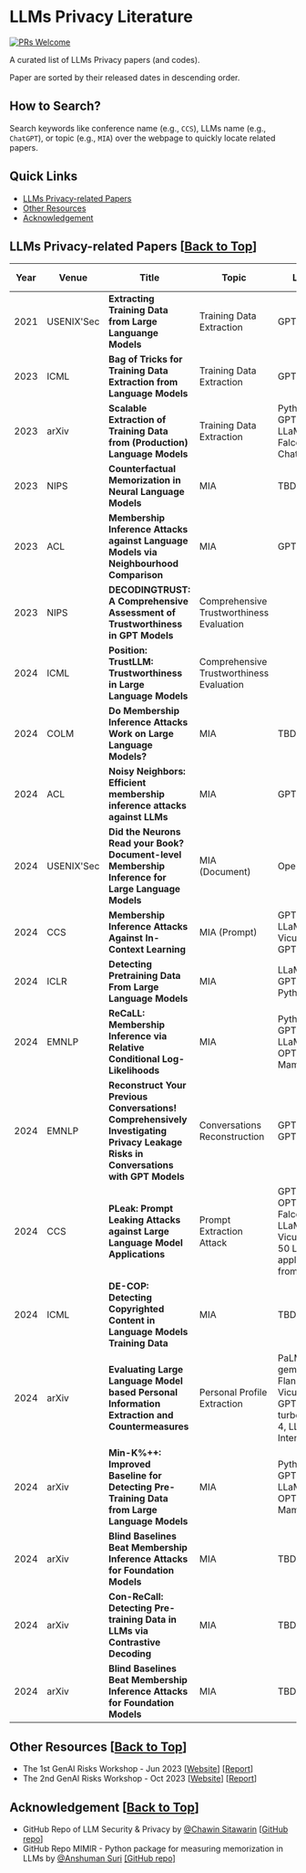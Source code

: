 # LLMs Privacy Literature
[![PRs Welcome](https://img.shields.io/badge/PRs-welcome-brightgreen.svg?style=flat-square)](http://makeapullrequest.com)

A curated list of LLMs Privacy papers (and codes).

Paper are sorted by their released dates in descending order.

## How to Search?
Search keywords like conference name (e.g., ```CCS```), LLMs name (e.g., ```ChatGPT```), or topic (e.g., ```MIA```) over the webpage to quickly locate related papers.

## Quick Links
- [LLMs Privacy-related Papers](#llms-privacy-related-papers-back-to-top)
- [Other Resources](#other-resources-back-to-top)
- [Acknowledgement](#acknowledgement-back-to-top)

## LLMs Privacy-related Papers [[Back to Top](#llms-privacy-literature)]
| Year   | Venue | Title | Topic | LLMs  | Paper Link  | Code Link |
|-------|--------|--------|--------|-----------|------------|------------|
| 2021 | USENIX'Sec |**Extracting Training Data from Large Languange Models** | Training Data Extraction | GPT-2 | [Link](https://arxiv.org/abs/2012.07805) | [Link](https://github.com/ftramer/LM_Memorization) |
| 2023 | ICML |**Bag of Tricks for Training Data Extraction from Language Models** | Training Data Extraction | GPT-Neo | [Link](https://proceedings.mlr.press/v202/yu23c.html) | [Link](https://github.com/weichen-yu/LM-Extraction) |
| 2023 | arXiv |**Scalable Extraction of Training Data from (Production) Language Models** | Training Data Extraction | Pythia, GPT-Neo, LLaMA, Falcon, ChatGPT | [Link](https://arxiv.org/abs/2311.17035) |  |
| 2023 | NIPS |**Counterfactual Memorization in Neural Language Models** | MIA | TBD | [Link](https://neurips.cc/virtual/2023/poster/72772) | TBD |
| 2023 | ACL |**Membership Inference Attacks against Language Models via Neighbourhood Comparison** | MIA | GPT-2 | [Link](https://aclanthology.org/2023.findings-acl.719/) | [Link](https://github.com/mireshghallah/neighborhood-curvature-mia) |
| 2023 | NIPS |**DECODINGTRUST: A Comprehensive Assessment of Trustworthiness in GPT Models** | Comprehensive Trustworthiness Evaluation |  | [Link](https://arxiv.org/abs//2306.11698) | [Link](https://github.com/AI-secure/DecodingTrust) |
| 2024 | ICML |**Position: TrustLLM: Trustworthiness in Large Language Models** | Comprehensive Trustworthiness Evaluation |  | [Link](https://proceedings.mlr.press/v235/huang24x.html) | [Link](https://github.com/HowieHwong/TrustLLM) |
| 2024 | COLM |**Do Membership Inference Attacks Work on Large Language Models?** | MIA | TBD | [Link](https://arxiv.org/abs/2402.07841) | TBD |
| 2024 | ACL |**Noisy Neighbors: Efficient membership inference attacks against LLMs** | MIA | GPT-2 | [Link](https://aclanthology.org/2024.privatenlp-1.1/) | [Link](https://github.com/computationalprivacy/document-level-membership-inference) |
| 2024 | USENIX'Sec |**Did the Neurons Read your Book? Document-level Membership Inference for Large Language Models** | MIA (Document) | OpenLLaMA | [Link](https://www.usenix.org/conference/usenixsecurity24/presentation/meeus) | [Link](https://github.com/computationalprivacy/document-level-membership-inference) |
| 2024 | CCS |**Membership Inference Attacks Against In-Context Learning** | MIA (Prompt) | GPT2-XL, LLaMA, Vicuna, GPT-3.5 | [Link](https://arxiv.org/abs/2409.01380) |  |
| 2024 | ICLR |**Detecting Pretraining Data From Large Language Models** | MIA | LLaMA, GPT-Neo, Pythia | [Link](https://openreview.net/forum?id=zWqr3MQuNs) | [Link](https://github.com/swj0419/detect-pretrain-code) |
| 2024 | EMNLP |**ReCaLL: Membership Inference via Relative Conditional Log-Likelihoods** | MIA | Pythia, GPT-NeoX, LLaMA, OPT, Mamba | [Link](https://arxiv.org/abs/2406.15968) | [Link](https://github.com/ruoyuxie/recall) |
| 2024 | EMNLP |**Reconstruct Your Previous Conversations! Comprehensively Investigating Privacy Leakage Risks in Conversations with GPT Models** | Conversations Reconstruction | GPT-3.5, GPT-4 | [Link](https://arxiv.org/abs/2402.02987) |  |
| 2024 | CCS | **PLeak: Prompt Leaking Attacks against Large Language Model Applications** | Prompt Extraction Attack | GPT-J, OPT, Falcon, LLaMA, Vicuna, and 50 LLM applications from Poe | [Link](https://arxiv.org/abs/2405.06823) | [Link](https://github.com/BHui97/PLeak) |
| 2024 | ICML | **DE-COP: Detecting Copyrighted Content in Language Models Training Data** | MIA | TBD | [Link](https://proceedings.mlr.press/v235/duarte24a.html) | TBD |
| 2024 | arXiv | **Evaluating Large Language Model based Personal Information Extraction and Countermeasures** | Personal Profile Extraction | PaLM, gemini-pro, Flan-UL2, Vicuna, GPT-3.5-turbo, GPT-4, LLaMA, InternLM | [Link](https://arxiv.org/abs/2408.07291) | [Link](https://github.com/liu00222/LLM-Based-Personal-Profile-Extraction) |
| 2024 | arXiv |**Min-K%++: Improved Baseline for Detecting Pre-Training Data from Large Language Models** | MIA | Pythia, GPT-NeoX, LLaMA, OPT, Mamba | [Link](https://arxiv.org/abs/2404.02936) | [Link](https://github.com/zjysteven/mink-plus-plus) |
| 2024 | arXiv |**Blind Baselines Beat Membership Inference Attacks for Foundation Models** | MIA | TBD | [Link](https://arxiv.org/abs/2406.16201) | TBD |
| 2024 | arXiv |**Con-ReCall: Detecting Pre-training Data in LLMs via Contrastive Decoding** | MIA | TBD | [Link](https://arxiv.org/abs/2409.03363) | TBD |
| 2024 | arXiv |**Blind Baselines Beat Membership Inference Attacks for Foundation Models** | MIA | TBD | [Link](https://arxiv.org/abs/2406.16201) |  |


## Other Resources [[Back to Top](#llms-privacy-literature)]
- The 1st GenAI Risks Workshop - Jun 2023 [[Website](https://sites.google.com/view/genai-risk-workshop/home?authuser=0)] [[Report](https://www.nowpublishers.com/article/Details/SEC-041)]
- The 2nd GenAI Risks Workshop - Oct 2023 [[Website](https://sites.google.com/view/genai-risks-workshop-oct-2023/home?authuser=0)] [[Report](https://eprint.iacr.org/2024/855)]


## Acknowledgement [[Back to Top](#llms-privacy-literature)]
- GitHub Repo of LLM Security & Privacy by [@Chawin Sitawarin](https://github.com/chawins) [[GitHub repo](https://github.com/chawins/llm-sp)]
- GitHub Repo MIMIR - Python package for measuring memorization in LLMs by [@Anshuman Suri](https://github.com/iamgroot42) [[GitHub repo]](https://github.com/iamgroot42/mimir)

